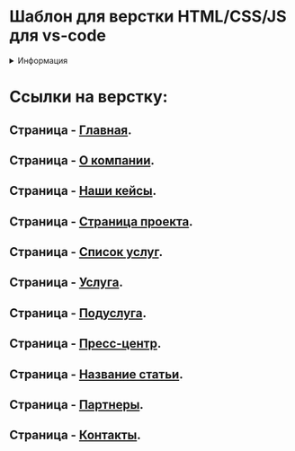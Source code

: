 # Шаблон для верстки HTML/CSS/JS для vs-code

<details>
  <summary>Информация</summary>
## Возможности и принцип работы:

* Разработка отслеживается (в расширении для vs-code) - Live Server -
  https://marketplace.visualstudio.com/items?itemName=ritwickdey.LiveServer

* CSS компилируются из SCSS (с помощью расширения для vs-code) - Live Sass Compiler -
  https://marketplace.visualstudio.com/items?itemName=ritwickdey.live-sass


### Настройки Live Sass Compiler:
```bash
{
    // .css и min.css файлы в отдельную директорию
    "liveSassCompile.settings.formats": [
        {
            "format": "compressed",
            "extensionName": ".min.css",
            "savePath": "/css/"
        },
        {
            "format": "expanded",
            "extensionName": ".css",
            "savePath": "/css/"
        }
    ],

    // исключения
    "liveSassCompile.settings.excludeList": [
        "/**/node_modules/**",
        "/.vscode/**",
        "/libs/**"
    ],

    // отключение .map файлов
    "liveSassCompile.settings.generateMap": false,

    "liveSassCompile.settings.includeItems": [
        {
            "input": "~/scss/main.scss"
        }
    ],

    //автопрефиксы, -webkit- -moz-..
    "liveSassCompile.settings.autoprefix": ["> 1%", "last 2 versions"],
}
```

## Про lazyload:

Работает с помощью vanilla-lazyload,
ссылка - https://github.com/verlok/vanilla-lazyload

Примеры подключение:

```bash
<img alt="A lazy image" class="lazy" src="lazy-lowQuality.jpg" data-src="lazy.jpg" />
```

```bash
<picture>
  <source
    type="image/webp"
    data-srcset="lazy_400.webp 400w,
      lazy_800.webp 800w"
    data-sizes="100w"
  />
  <img
    alt="A lazy image"
    class="lazy"
    data-src="lazy.jpg"
    data-srcset="lazy_400.jpg 400w,
      lazy_800.jpg 800w"
    data-sizes="100w"
  />
</picture>
```

```bash
<video class="lazy" controls width="620" data-src="lazy.mp4" data-poster="lazy.jpg">
  <source type="video/mp4" data-src="lazy.mp4" />
  <source type="video/ogg" data-src="lazy.ogg" />
  <source type="video/avi" data-src="lazy.avi" />
</video>
```

## Про js:

* JavaScript разбит на модули './js/modules', которые подключаются в './js/main.js'

</details>

# Ссылки на верстку:
## Страница - [Главная](https://aaccent.github.io/loginov_layout/).
## Страница - [О компании](https://aaccent.github.io/loginov_layout/page-about.html).
## Страница - [Наши кейсы](https://aaccent.github.io/loginov_layout/page-cases.html).
## Страница - [Страница проекта](https://aaccent.github.io/loginov_layout/page-case.html).
## Страница - [Список услуг](https://aaccent.github.io/loginov_layout/page-services.html).
## Страница - [Услуга](https://aaccent.github.io/loginov_layout/page-service.html).
## Страница - [Подуслуга](https://aaccent.github.io/loginov_layout/page-service-item.html).
## Страница - [Пресс-центр](https://aaccent.github.io/loginov_layout/page-press-center.html).
## Страница - [Название статьи](https://aaccent.github.io/loginov_layout/page-article.html).
## Страница - [Партнеры](https://aaccent.github.io/loginov_layout/page-partners.html).
## Страница - [Контакты](https://aaccent.github.io/loginov_layout/page-contacts.html).
